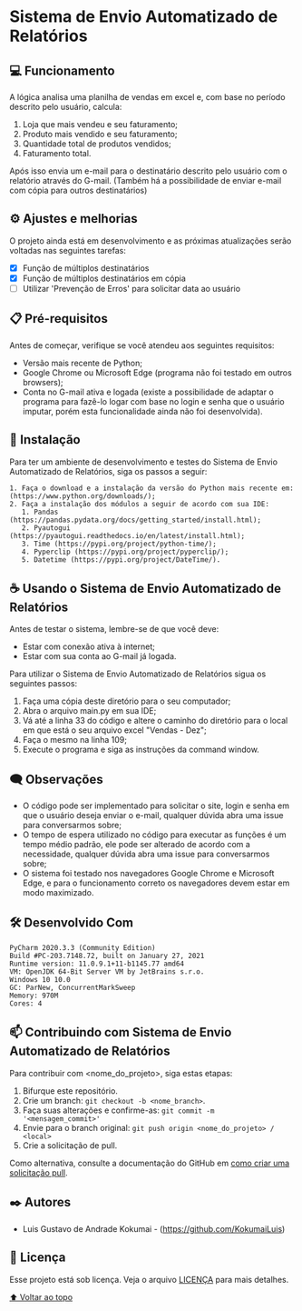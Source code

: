# Sistema de Envio Automatizado de Relatórios


## 💻 Funcionamento
A lógica analisa uma planilha de vendas em excel e, com base no período descrito pelo usuário, calcula:
1. Loja que mais vendeu e seu faturamento;
2. Produto mais vendido e seu faturamento;
3. Quantidade total de produtos vendidos;
4. Faturamento total.

Após isso envia um e-mail para o destinatário descrito pelo usuário com o relatório através do G-mail. (Também há a possibilidade de enviar e-mail com cópia para outros destinatários)

## ⚙️ Ajustes e melhorias

O projeto ainda está em desenvolvimento e as próximas atualizações serão voltadas nas seguintes tarefas:

- [x] Função de múltiplos destinatários
- [x] Função de múltiplos destinatários em cópia
- [ ] Utilizar 'Prevenção de Erros' para solicitar data ao usuário

## 📋 Pré-requisitos
Antes de começar, verifique se você atendeu aos seguintes requisitos:

* Versão mais recente de Python;
* Google Chrome ou Microsoft Edge (programa não foi testado em outros browsers);
* Conta no G-mail ativa e logada (existe a possibilidade de adaptar o programa para fazê-lo logar com base no login e senha que o usuário imputar, porém esta funcionalidade ainda não foi desenvolvida).


## 🚀 Instalação
Para ter um ambiente de desenvolvimento e testes do Sistema de Envio Automatizado de Relatórios, siga os passos a seguir:

```
1. Faça o download e a instalação da versão do Python mais recente em: (https://www.python.org/downloads/);
2. Faça a instalação dos módulos a seguir de acordo com sua IDE:
   1. Pandas (https://pandas.pydata.org/docs/getting_started/install.html);
   2. Pyautogui (https://pyautogui.readthedocs.io/en/latest/install.html);
   3. Time (https://pypi.org/project/python-time/);
   4. Pyperclip (https://pypi.org/project/pyperclip/);
   5. Datetime (https://pypi.org/project/DateTime/).
```


## ☕ Usando o Sistema de Envio Automatizado de Relatórios
Antes de testar o sistema, lembre-se de que você deve:

* Estar com conexão ativa à internet;
* Estar com sua conta ao G-mail já logada.

Para utilizar o Sistema de Envio Automatizado de Relatórios sigua os seguintes passos:

1. Faça uma cópia deste diretório para o seu computador;
2. Abra o arquivo main.py em sua IDE;
3. Vá até a linha 33 do código e altere o caminho do diretório para o local em que está o seu arquivo excel "Vendas - Dez";
4. Faça o mesmo na linha 109;
5. Execute o programa e siga as instruções da command window.

## 🗨️ Observações

* O código pode ser implementado para solicitar o site, login e senha em que o usuário deseja enviar o e-mail, qualquer dúvida abra uma issue para conversarmos sobre;
* O tempo de espera utilizado no código para executar as funções é um tempo médio padrão, ele pode ser alterado de acordo com a necessidade, qualquer dúvida abra uma issue para conversarmos sobre;
* O sistema foi testado nos navegadores Google Chrome e Microsoft Edge, e para o funcionamento correto os navegadores devem estar em modo maximizado.

## 🛠️ Desenvolvido Com
```
PyCharm 2020.3.3 (Community Edition)
Build #PC-203.7148.72, built on January 27, 2021
Runtime version: 11.0.9.1+11-b1145.77 amd64
VM: OpenJDK 64-Bit Server VM by JetBrains s.r.o.
Windows 10 10.0
GC: ParNew, ConcurrentMarkSweep
Memory: 970M
Cores: 4
```

## 📫 Contribuindo com Sistema de Envio Automatizado de Relatórios
Para contribuir com <nome_do_projeto>, siga estas etapas:

1. Bifurque este repositório.
2. Crie um branch: `git checkout -b <nome_branch>`.
3. Faça suas alterações e confirme-as: `git commit -m '<mensagem_commit>'`
4. Envie para o branch original: `git push origin <nome_do_projeto> / <local>`
5. Crie a solicitação de pull.

Como alternativa, consulte a documentação do GitHub em [como criar uma solicitação pull](https://help.github.com/en/github/collaborating-with-issues-and-pull-requests/creating-a-pull-request).

## ✒️ Autores
* Luis Gustavo de Andrade Kokumai - (https://github.com/KokumaiLuis)

## 📝 Licença
Esse projeto está sob licença. Veja o arquivo [LICENÇA](LICENSE) para mais detalhes.

[⬆ Voltar ao topo](https://github.com/KokumaiLuis/Sistema-de-Envio-Automatizado-de-Relatorios)<br>
